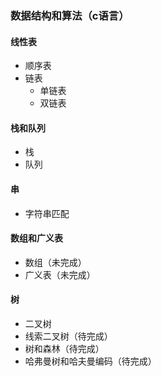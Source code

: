 ### 数据结构和算法（c语言）


#### 线性表
- 顺序表
- 链表
  - 单链表
  - 双链表
  
#### 栈和队列
- 栈
- 队列

#### 串
- 字符串匹配

#### 数组和广义表
- 数组（未完成）
- 广义表（未完成）

#### 树
- 二叉树
- 线索二叉树（待完成）
- 树和森林（待完成）
- 哈弗曼树和哈夫曼编码（待完成）


  

  
 
